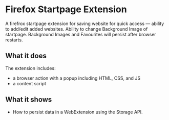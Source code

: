 # Firefox Startpage Extension

A firefrox startpage extension for saving website for quick access — ability to add/edit added websites. Ability to change Background Image of startpage.
Background Images and Favourites will persist after browser restarts.

## What it does ##

The extension includes:

* a browser action with a popup including HTML, CSS, and JS
* a content script

## What it shows

* How to persist data in a WebExtension using the Storage API.
